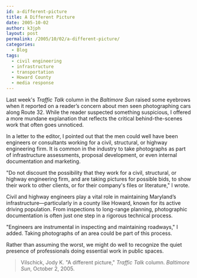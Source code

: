 ```yaml
---
id: a-different-picture
title: A Different Picture
date: 2005-10-02
author: k3jph
layout: post
permalink: /2005/10/02/a-different-picture/
categories:
  - Blog
tags:
  - civil engineering
  - infrastructure
  - transportation
  - Howard County
  - media response
---
```


Last week's *Traffic Talk* column in the *Baltimore Sun* raised some eyebrows when it reported on a reader’s concern about men seen photographing cars along Route 32. While the reader suspected something suspicious, I offered a more mundane explanation that reflects the critical behind-the-scenes work that often goes unnoticed.

In a letter to the editor, I pointed out that the men could well have been engineers or consultants working for a civil, structural, or highway engineering firm. It is common in the industry to take photographs as part of infrastructure assessments, proposal development, or even internal documentation and marketing.

"Do not discount the possibility that they work for a civil, structural, or highway engineering firm, and are taking pictures for possible bids, to show their work to other clients, or for their company's files or literature," I wrote.

Civil and highway engineers play a vital role in maintaining Maryland’s infrastructure—particularly in a county like Howard, known for its active driving population. From inspections to long-range planning, photographic documentation is often just one step in a rigorous technical process.

"Engineers are instrumental in inspecting and maintaining roadways," I added. Taking photographs of an area could be part of this process.

Rather than assuming the worst, we might do well to recognize the quiet presence of professionals doing essential work in public spaces.

> Vilschick, Jody K. "A different picture," *Traffic Talk* column. *Baltimore Sun*, October 2, 2005.
